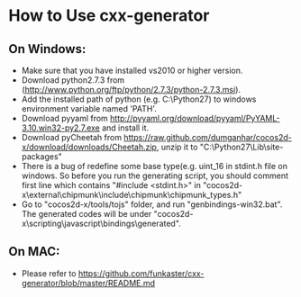 How to Use cxx-generator
==================

On Windows:
------------

* Make sure that you have installed vs2010 or higher version.
* Download python2.7.3 from (http://www.python.org/ftp/python/2.7.3/python-2.7.3.msi).
* Add the installed path of python (e.g. C:\Python27) to windows environment variable named 'PATH'.
* Download pyyaml from http://pyyaml.org/download/pyyaml/PyYAML-3.10.win32-py2.7.exe and install it.
* Download pyCheetah from https://raw.github.com/dumganhar/cocos2d-x/download/downloads/Cheetah.zip, unzip it to "C:\Python27\Lib\site-packages"
* There is a bug of redefine some base type(e.g. uint_16 in stdint.h file on windows. 
So before you run the generating script, you should comment first line which contains "#include <stdint.h>" in "cocos2d-x\external\chipmunk\include\chipmunk\chipmunk_types.h"
* Go to "cocos2d-x/tools/tojs" folder, and run "genbindings-win32.bat". The generated codes will be under "cocos2d-x\scripting\javascript\bindings\generated".

On MAC:
----------

* Please refer to https://github.com/funkaster/cxx-generator/blob/master/README.md



